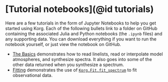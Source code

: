 # [Tutorial notebooks](@id tutorials)
Here are a few tutorials in the form of Jupyter Notebooks to help you get started using Korg.  Each of the following bullets link to a folder on GitHub containing the associated Julia and Python notebooks (the `.ipynb` files) and any supporting data.  You can download everything if you want to run the notebook yourself, or just view the notebook on GitHub.
- [The Basics](https://github.com/ajwheeler/Korg.jl/tree/main/misc/Tutorial%20notebooks/basics) demonstrates how to read linelists, read or interpolate model atmospheres, and synthesize spectra. It also goes into some of the other data returned when you synthesize a spectrum.
- [Fitting](https://github.com/ajwheeler/Korg.jl/tree/main/misc/Tutorial%20notebooks/fitting) demonstrates the use of [`Korg.Fit.fit_spectrum`](@ref) to fit observational data.